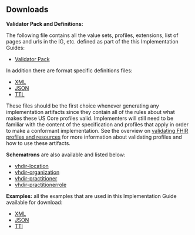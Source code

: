 ## Downloads

**Validator Pack and Definitions:**

The following file contains all the value sets, profiles, extensions, list of pages and urls in the IG, etc. defined as part of the this Implementation Guides:

- [Validator Pack](validator.pack)

In addition there are format specific definitions files:
- [XML](definitions.xml.zip)
- [JSON](definitions.json.zip)
- [TTL](definitions.ttl.zip)

These files should be the first choice whenever generating any implementation artifacts since they contain all of the rules about what makes these US Core profiles valid. Implementers will still need to be familiar with the content of the specification and profiles that apply in order to make a conformant implementation.  See the overview on [validating FHIR profiles and resources](http://hl7.org/fhir/STU3/validation.html) for more information about validating profiles and how to use these artifacts.

**Schematrons** are also available and listed below:

- [vhdir-location](vhdir-location.sch)
- [vhdir-organization](vhdir-organization.sch)
- [vhdir-practitioner](vhdir-practitioner.sch)
- [vhdir-practitionerrole](vhdir-practitionerrole.sch)


**Examples:** all the examples that are used in this Implementation Guide available for download:

- [XML](examples.xml.zip)
- [JSON](examples.json.zip)
- [TTl](examples.ttl.zip)

